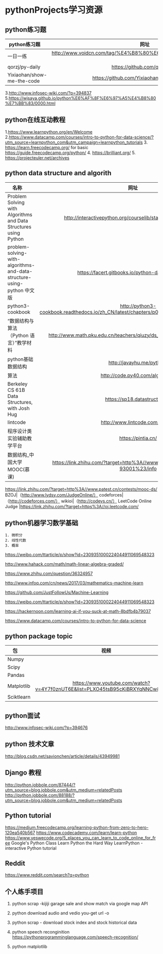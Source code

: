 # pythonProjects学习资源

## python练习题
python练习题      | 网址         
 -------- | :-----------:  
 一日一练    | http://www.voidcn.com/tag/%E4%B8%80%E6%97%A5%E4%B8%80%E7%BB%83  
 qorzj/py-daily |https://github.com/qorzj/py-daily
 Yixiaohan/show-me-the-code |https://github.com/Yixiaohan/show-me-the-code
 
3.http://www.infosec-wiki.com/?p=394837
5.https://wjsaya.github.io/python%E6%AF%8F%E6%97%A5%E4%B8%80%E7%BB%83/0000.html

## python在线互动教程
1.https://www.learnpython.org/en/Welcome
2.https://www.datacamp.com/courses/intro-to-python-for-data-science/?utm_source=learnpython_com&utm_campaign=learnpython_tutorials
3. https://learn.freecodecamp.org/ for basic
   https://guide.freecodecamp.org/python/
4. https://brilliant.org/
5. https://projecteuler.net/archives

## python data structure and algorith
名称      | 网址         
 -------- | :-----------: 
Problem Solving with Algorithms and Data Structures using Python|http://interactivepython.org/courselib/static/pythonds/index.html
problem-solving-with-algorithms-and-data-structure-using-python 中文版|https://facert.gitbooks.io/python-data-structure-cn/
 python3-cookbook|http://python3-cookbook.readthedocs.io/zh_CN/latest/chapters/p01_data_structures_algorithms.html
“数据结构与算法（Python 语言）”教学材料|http://www.math.pku.edu.cn/teachers/qiuzy/ds_python/courseware/index.htm
python基础数据结构|http://javayhu.me/python/
算法|http://code.py40.com/algorithm/
Berkeley CS 61B Data Structures, with Josh Hug|https://sp18.datastructur.es/
lintcode| http://www.lintcode.com/zh-cn/
程序设计类实验辅助教学平台|https://pintia.cn/
数据结构_中国大学MOOC(慕课)|https://link.zhihu.com/?target=http%3A//www.icourse163.org/course/zju-93001%23/info
https://link.zhihu.com/?target=http%3A//www.patest.cn/contests/mooc-ds/
BZOJ|（http://www.lydsy.com/JudgeOnline/）
codeforces|（http://codeforces.com/）
wikioi|（http://codevs.cn/）
LeetCode Online Judge |https://link.zhihu.com/?target=https%3A//oj.leetcode.com/
## python机器学习数学基础
    1. 微积分
    2. 线性代数
    3. 概率
https://weibo.com/ttarticle/p/show?id=2309351000224044911069548323

http://www.hahack.com/math/math-linear-algebra-graded/

https://www.zhihu.com/question/36324957

http://www.infoq.com/cn/news/2017/03/mathematics-machine-learn

https://github.com/JustFollowUs/Machine-Learning

https://weibo.com/ttarticle/p/show?id=2309351000224044911069548323

https://hackernoon.com/learning-ai-if-you-suck-at-math-8bdfb4b79037

https://www.datacamp.com/courses/intro-to-python-for-data-science

## python package topic
包      | 视频         
 -------- | :-----------: 
Numpy|
Scipy|
Pandas|
Matplotlib|https://www.youtube.com/watch?v=4Y7f0znUT6E&list=PLXO45tsB95cKiBRXYqNNCw8AUo6tYen3l
Sciktlearn|

## python面试
http://www.infosec-wiki.com/?p=394676

## python 技术文章
http://blog.csdn.net/savionchen/article/details/43949981


## Django 教程
http://python.jobbole.com/87444/?utm_source=blog.jobbole.com&utm_medium=relatedPosts
http://python.jobbole.com/88188/?utm_source=blog.jobbole.com&utm_medium=relatedPosts

## Python tutorial
https://medium.freecodecamp.org/learning-python-from-zero-to-hero-120ea540b567
https://www.codecademy.com/learn/learn-python
https://www.yeswecode.org/5_places_you_can_learn_to_code_online_for_free
Google's Python Class
Learn Python the Hard Way
LearnPython - interactive Python tutorial

## Reddit
https://www.reddit.com/search?q=python

## 个人练手项目
1. python scrap -kijiji garage sale and show match via google map API
2. python download audio and vedio
    you-get url -o
    
3. python scrap - download stock index and stock historical data
4. python speech reconginition
https://pythonprogramminglanguage.com/speech-recognition/
5. python matplotlib
